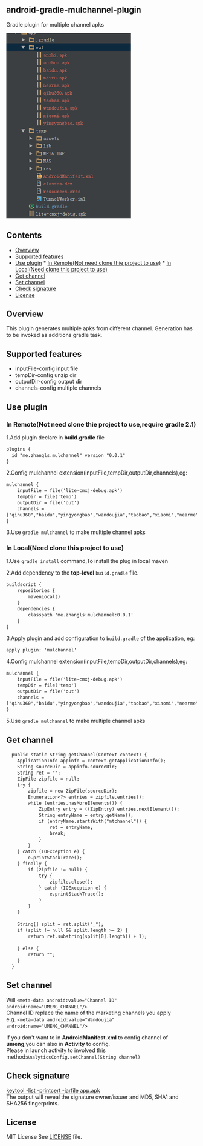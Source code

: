 ## android-gradle-mulchannel-plugin

Gradle plugin for multiple channel apks

![demo](art/demo.png "dd")

## Contents
 * [Overview](#over_view )
 * [Supported features](#support_features)
 * [Use plugin](#use_plugin)
       * [In Remote(Not need clone thie project to use)](#in_remote)
       * [In Local(Need clone this project to use)](#in_local)
 * [Get channel](#get_channel)
 * [Set channel](#set_channel)
 * [Check signature](#check_signature)
 * [License](#license)


## <a id="over_view"></a>Overview

This plugin generates multiple apks from different channel.
Generation has to be invoked as additions gradle task.

## <a id="support_features"/>Supported features

 * inputFile-config input file
 * tempDir-config unzip dir
 * outputDir-config output dir
 * channels-config multiple channels

## <a id="use_plugin"/>Use plugin
### <a id="in_remote"/>In Remote(Not need clone thie project to use,require gradle 2.1)
1.Add plugin declare in __build.gradle__ file

    plugins {
      id "me.zhangls.mulchannel" version "0.0.1"
    }
    
2.Config mulchannel extension(inputFile,tempDir,outputDir,channels),eg:

    mulchannel {
        inputFile = file('lite-cmxj-debug.apk')
        tempDir = file('temp')
        outputDir = file('out')
        channels = ["qihu360","baidu","yingyongbao","wandoujia","taobao","xiaomi","nearme","anzhuo","anzhi","meizu"]
    }

3.Use `gradle mulchannel` to make multiple channel apks
### <a id="in_local"/>In Local(Need clone this project to use)

1.Use `gradle install` command,To install the plug in local maven

2.Add dependency to the __top-level__ `build.gradle` file.
    
    buildscript {
        repositories {
            mavenLocal()
        }
        dependencies {
            classpath 'me.zhangls:mulchannel:0.0.1'
        }
    }

3.Apply plugin and add configuration to `build.gradle` of the application, eg:

    apply plugin: 'mulchannel'

4.Config mulchannel extension(inputFile,tempDir,outputDir,channels),eg:

    mulchannel {
        inputFile = file('lite-cmxj-debug.apk')
        tempDir = file('temp')
        outputDir = file('out')
        channels = ["qihu360","baidu","yingyongbao","wandoujia","taobao","xiaomi","nearme","anzhuo","anzhi","meizu"]
    }

5.Use `gradle mulchannel` to make multiple channel apks

## <a id="get_channel"/>Get channel

      public static String getChannel(Context context) {
        ApplicationInfo appinfo = context.getApplicationInfo();
        String sourceDir = appinfo.sourceDir;
        String ret = "";
        ZipFile zipfile = null;
        try {
            zipfile = new ZipFile(sourceDir);
            Enumeration<?> entries = zipfile.entries();
            while (entries.hasMoreElements()) {
                ZipEntry entry = ((ZipEntry) entries.nextElement());
                String entryName = entry.getName();
                if (entryName.startsWith("mtchannel")) {
                    ret = entryName;
                    break;
                }
            }
        } catch (IOException e) {
            e.printStackTrace();
        } finally {
            if (zipfile != null) {
                try {
                    zipfile.close();
                } catch (IOException e) {
                    e.printStackTrace();
                }
            }
        }

        String[] split = ret.split("_");
        if (split != null && split.length >= 2) {
            return ret.substring(split[0].length() + 1);

        } else {
            return "";
        }
      }

## <a id="set_channel"/>Set channel

   Will `<meta-data android:value="Channel ID" android:name="UMENG_CHANNEL"/>`<br>
   Channel ID replace the name of the marketing channels you apply<br>
   e.g. `<meta-data android:value="Wandoujia" android:name="UMENG_CHANNEL"/>`<br>
    
   If you don't want to in __AndroidManifest.xml__ to config channel of __umeng__,you can also in __Activity__ to config.<br>
   Please in launch activity to involved this method:`AnalyticsConfig.setChannel(String channel)`

## <a id="check_signature"/>Check signature
   
   [keytool -list -printcert -jarfile app.apk](http://stackoverflow.com/questions/11331469/how-to-find-out-which-key-was-used-to-sign-an-app)<br>
   The output will reveal the signature owner/issuer and MD5, SHA1 and SHA256 fingerprints.
    

## <a id="license"/>License

   MIT License
   See [LICENSE](https://github.com/ihrthk/android-gradle-mulchannel-plugin/blob/master/LICENSE) file.
